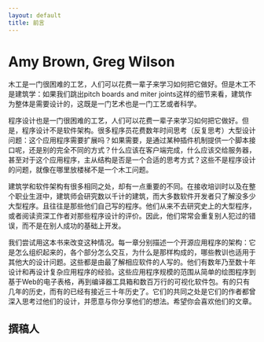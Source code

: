```yaml
---
layout: default
title: 前言
---
```


# Amy Brown, Greg Wilson

木工是一门很困难的工艺，人们可以花费一辈子来学习如何把它做好。但是木工不是建筑学：如果我们跳出pitch boards and miter joints这样的细节来看，建筑作为整体是需要设计的，这既是一门艺术也是一门工艺或者科学。

程序设计也是一门很困难的工艺，人们可以花费一辈子来学习如何把它做好。但是，程序设计不是软件架构。很多程序员花费数年时间思考（反复思考）大型设计问题：这个应用程序需要扩展吗？如果需要，是通过某种插件机制提供一个脚本接口呢，还是别的完全不同的方式？什么应该在客户端完成，什么应该交给服务器，甚至对于这个应用程序，主从结构是否是一个合适的思考方式？这些不是程序设计的问题，就像在哪里放楼梯不是一个木工问题。


建筑学和软件架构有很多相同之处，却有一点重要的不同。在接收培训时以及在整个职业生涯中，建筑师会研究数以千计的建筑，而大多数软件开发者只了解没多少大型程序。且往往是那些他们自己写的程序。他们从来不去研究史上的大型程序，或者阅读资深工作者对那些程序设计的评价。因此，他们常常会重复别人犯过的错误，而不是在别人成功的基础上开发。


我们尝试用这本书来改变这种情况。每一章分别描述一个开源应用程序的架构：它是怎么组织起来的，各个部分怎么交互，为什么是那样构成的，哪些教训也适用于其他大的设计问题。这些都是由最了解相应软件的人写的。他们有数年乃至数十年设计和再设计复杂应用程序的经验。这些应用程序规模的范围从简单的绘图程序到基于Web的电子表格，再到编译器工具箱和数百万行的可视化软件包。有的只有几年的历史，而有的已经有接近三十年历史了。它们的共同之处是它们的作者都曾深入思考过他们的设计，并愿意与你分享他们的想法。希望你会喜欢他们的文章。



## 撰稿人



